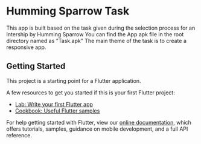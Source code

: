 # Humming Sparrow Task

This app is built based on the task given during the selection process for an Intership by Humming Sparrow
You can find the App apk file in the root directory named as "Task.apk"
The main theme of the task is to create a responsive app.

## Getting Started

This project is a starting point for a Flutter application.

A few resources to get you started if this is your first Flutter project:

- [Lab: Write your first Flutter app](https://flutter.dev/docs/get-started/codelab)
- [Cookbook: Useful Flutter samples](https://flutter.dev/docs/cookbook)

For help getting started with Flutter, view our
[online documentation](https://flutter.dev/docs), which offers tutorials,
samples, guidance on mobile development, and a full API reference.


